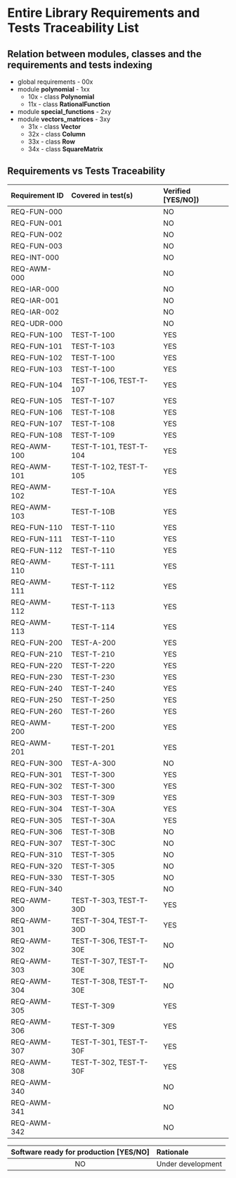 # Entire Library Requirements and Tests Traceability List

## Relation between modules, classes and the requirements and tests indexing

* global requirements - 00x
* module **polynomial** - 1xx
  * 10x - class **Polynomial**
  * 11x - class **RationalFunction**
* module **special_functions** - 2xy
* module **vectors_matrices** - 3xy
  * 31x - class **Vector**
  * 32x - class **Column**
  * 33x - class **Row**
  * 34x - class **SquareMatrix**

## Requirements vs Tests Traceability

| **Requirement ID** | **Covered in test(s)**                                       | **Verified \[YES/NO\]**) |
| :----------------- | :----------------------------------------------------------- | :----------------------- |
| REQ-FUN-000        |                                                              | NO                       |
| REQ-FUN-001        |                                                              | NO                       |
| REQ-FUN-002        |                                                              | NO                       |
| REQ-FUN-003        |                                                              | NO                       |
| REQ-INT-000        |                                                              | NO                       |
| REQ-AWM-000        |                                                              | NO                       |
| REQ-IAR-000        |                                                              | NO                       |
| REQ-IAR-001        |                                                              | NO                       |
| REQ-IAR-002        |                                                              | NO                       |
| REQ-UDR-000        |                                                              | NO                       |
| REQ-FUN-100        | TEST-T-100                                                   | YES                      |
| REQ-FUN-101        | TEST-T-103                                                   | YES                      |
| REQ-FUN-102        | TEST-T-100                                                   | YES                      |
| REQ-FUN-103        | TEST-T-100                                                   | YES                      |
| REQ-FUN-104        | TEST-T-106, TEST-T-107                                       | YES                      |
| REQ-FUN-105        | TEST-T-107                                                   | YES                      |
| REQ-FUN-106        | TEST-T-108                                                   | YES                      |
| REQ-FUN-107        | TEST-T-108                                                   | YES                      |
| REQ-FUN-108        | TEST-T-109                                                   | YES                      |
| REQ-AWM-100        | TEST-T-101, TEST-T-104                                       | YES                      |
| REQ-AWM-101        | TEST-T-102, TEST-T-105                                       | YES                      |
| REQ-AWM-102        | TEST-T-10A                                                   | YES                      |
| REQ-AWM-103        | TEST-T-10B                                                   | YES                      |
| REQ-FUN-110        | TEST-T-110                                                   | YES                      |
| REQ-FUN-111        | TEST-T-110                                                   | YES                      |
| REQ-FUN-112        | TEST-T-110                                                   | YES                      |
| REQ-AWM-110        | TEST-T-111                                                   | YES                      |
| REQ-AWM-111        | TEST-T-112                                                   | YES                      |
| REQ-AWM-112        | TEST-T-113                                                   | YES                      |
| REQ-AWM-113        | TEST-T-114                                                   | YES                      |
| REQ-FUN-200        | TEST-A-200                                                   | YES                      |
| REQ-FUN-210        | TEST-T-210                                                   | YES                      |
| REQ-FUN-220        | TEST-T-220                                                   | YES                      |
| REQ-FUN-230        | TEST-T-230                                                   | YES                      |
| REQ-FUN-240        | TEST-T-240                                                   | YES                      |
| REQ-FUN-250        | TEST-T-250                                                   | YES                      |
| REQ-FUN-260        | TEST-T-260                                                   | YES                      |
| REQ-AWM-200        | TEST-T-200                                                   | YES                      |
| REQ-AWM-201        | TEST-T-201                                                   | YES                      |
| REQ-FUN-300        | TEST-A-300                                                   | NO                       |
| REQ-FUN-301        | TEST-T-300                                                   | YES                      |
| REQ-FUN-302        | TEST-T-300                                                   | YES                      |
| REQ-FUN-303        | TEST-T-309                                                   | YES                      |
| REQ-FUN-304        | TEST-T-30A                                                   | YES                      |
| REQ-FUN-305        | TEST-T-30A                                                   | YES                      |
| REQ-FUN-306        | TEST-T-30B                                                   | NO                       |
| REQ-FUN-307        | TEST-T-30C                                                   | NO                       |
| REQ-FUN-310        | TEST-T-305                                                   | NO                       |
| REQ-FUN-320        | TEST-T-305                                                   | NO                       |
| REQ-FUN-330        | TEST-T-305                                                   | NO                       |
| REQ-FUN-340        |                                                              | NO                       |
| REQ-AWM-300        | TEST-T-303, TEST-T-30D                                       | YES                      |
| REQ-AWM-301        | TEST-T-304, TEST-T-30D                                       | YES                      |
| REQ-AWM-302        | TEST-T-306, TEST-T-30E                                       | NO                       |
| REQ-AWM-303        | TEST-T-307, TEST-T-30E                                       | NO                       |
| REQ-AWM-304        | TEST-T-308, TEST-T-30E                                       | NO                       |
| REQ-AWM-305        | TEST-T-309                                                   | YES                      |
| REQ-AWM-306        | TEST-T-309                                                   | YES                      |
| REQ-AWM-307        | TEST-T-301, TEST-T-30F                                       | YES                      |
| REQ-AWM-308        | TEST-T-302, TEST-T-30F                                       | YES                      |
| REQ-AWM-340        |                                                              | NO                       |
| REQ-AWM-341        |                                                              | NO                       |
| REQ-AWM-342        |                                                              | NO                       |

| **Software ready for production \[YES/NO\]** | **Rationale**                 |
| :------------------------------------------: | :---------------------------- |
| NO                                           | Under development             |
